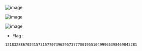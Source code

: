 ![image](https://github.com/user-attachments/assets/0a28b3cd-60eb-4f21-9caf-1b32d2fd83f8)

![image](https://github.com/user-attachments/assets/565d53c1-98ec-4ef7-bc7d-2928b04c57f6)

![image](https://github.com/user-attachments/assets/5a615cfa-09ec-43b9-8315-e4397abc433a)

- Flag :

`
121832886702415731577073962957377780195510499965398469843281
`
